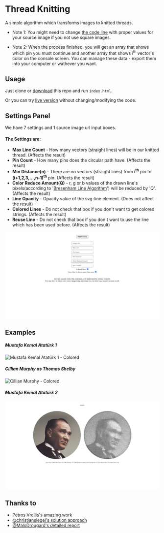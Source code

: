 # Thread Knitting<br>
A simple algorithm which transforms images to knitted threads.

- Note 1: You might need to change [the code line](https://github.com/ilyasbilgihan/knitting/blob/7065955f11fcd4975836b79253cd15ffbe4402ee/main.js#L65) with proper values for your source image if you not use square images.

- Note 2: When the process finished, you will get an array that shows which pin you must continue and another array that shows i<sup>th</sup> vector's color on the console screen. You can manage these data - export them into your computer or wathever you want.

## Usage

Just clone or [download](https://github.com/ilyasbilgihan/knitting/archive/master.zip) this repo and run `index.html`.

Or you can try [live version](https://ilyasbilgihan.github.io/knitting/) without changing/modifying the code.

## Settings Panel

We have 7 settings and 1 source image url input boxes.

#### The Settings are:
- **Max Line Count** - How many vectors (straight lines) will be in our knitted thread. (Affects the result)
- **Pin Count** - How many pins does the circular path have. (Affects the result)
- **Min Distance(n)** - There are no vectors (straight lines) from **i<sup>th</sup>** pin to **(i+1,2,3,...,n-1)<sup>th</sup>** pin. (Affects the result)
- **Color Reduce Amount(Q)** - r, g or b values of the drawn line's pixels(according to '[Bresenham Line Algorithm](https://stackoverflow.com/a/55666538)') will be reduced by 'Q'. (Affects the result)
- **Line Opacity** - Opacity value of the svg-line element. (Does not affect the result)
- **Colored Lines** - Do not check that box if you don't want to get colored strings. (Affects the result)
- **Reuse Line** - Do not check that box if you don't want to use the line which has been used before. (Affects the result)

![Settings Panel](https://github.com/ilyasbilgihan/knitting/blob/master/example/main_screen.png?raw=true)

## Examples

##### Mustafa Kemal Atatürk 1
![Mustafa Kemal Atatürk 1 - Colored](https://github.com/ilyasbilgihan/knitting/blob/master/example/mustafa_kemal_ataturk_1c.png?raw=true)

##### Cillian Murphy as Thomas Shelby
![Cillian Murphy - Colored](https://github.com/ilyasbilgihan/knitting/blob/master/example/thomas_shelby_1c.png?raw=true)

##### Mustafa Kemal Atatürk 2
![Mustafa Kemal Atatürk 2 - Black and White](https://github.com/ilyasbilgihan/knitting/blob/master/example/mustafa_kemal_ataturk_2bw.png?raw=true)

## Thanks to
- [Petros Vrellis's amazing work](http://artof01.com/vrellis/works/knit.html)
- [@christiansiegel's solution approach](https://github.com/christiansiegel/knitter)
- [@MaloDrougard's detailed report](https://github.com/MaloDrougard/knit)

